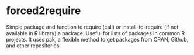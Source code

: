 # forced2require
Simple package and function to require (call) or install-to-require (if not available in R library) a package. Useful for lists of packages in common R projects. It uses pak, a flexible method to get packages from CRAN, Github, and other repositories.
